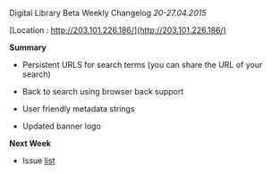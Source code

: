 Digital Library Beta Weekly Changelog
*20-27.04.2015*


[Location : http://203.101.226.186/](http://203.101.226.186/)


**Summary**

* Persistent URLS for search terms (you can share the URL of your search)

* Back to search using browser back support

* User friendly metadata strings

* Updated banner logo



**Next Week**

* Issue [list](https://docs.google.com/document/d/11gtdK6Eay-r3NSYAlLqcpUxd9WGxWpsCNaEuat87laU/edit?usp=sharing)
